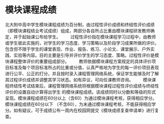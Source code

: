 # 模块课程成绩

北大附中高中学生模块课程成绩为百分制，由过程性评价成绩和终结性评价成绩（即模块课程结业考试成绩）组成，两部分各自所占比重由模块课程研发教师确定，并于起始课公布给学生。
　　过程性评价指在模块课程学习过程中，由教师或学生彼此实施的，对学生的学习态度、学习策略以及阶段学习成果所做的评价。包含但不限于学生的课堂表现、作业、报告、练习、小论文、课堂展示、户外实践、实验等内容。目的主要是引导并评价学生的学习态度、策略。过程性评价是模块课程整体评价的重要组成部分。
　　教师依据模块课程方案规定的具体评价项目标准及每个项目标准所占的比重或分值，认真严格地为学生的每一评价项目表现进行公平、公正的打分，并且按时录入课程管理网络系统，保证学生能够及时了解其过程评价成绩并调整其学习状态。如有异议，可向任课教师咨询。
　　模块课程终结性考试结束后，课程管理网络系统将根据模块课程过程性评价成绩与终结性评价的设置自动计算得出学生 的模块课程成绩。该成绩同时以分数和等级的形式呈现。模块课程成绩在60分以上（含60）为通过模块课程考核，获得相应学分。模块课程成绩在60分以下 （不含60），为未通过模块课程考核，不能获得相应学分。如有疑议，可于成绩公布一周内在校园网提交《模块成绩复查申请单》进行复查。
